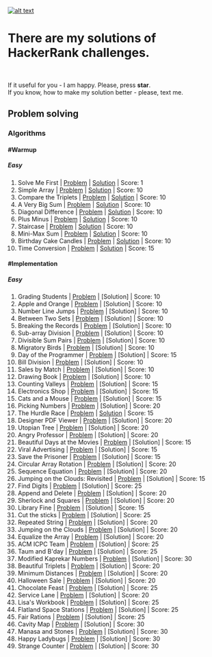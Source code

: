 [![alt text](https://i0.wp.com/gradsingames.com/wp-content/uploads/2016/05/856771_668224053197841_1943699009_o.png "Me on HackerRank")](https://www.hackerrank.com/jewel_vadim)


# There are my solutions of HackerRank challenges.
<br>

If it useful for you - I am happy. Please, press **star**.
<br>
If you know, how to make my solution better - please, text me.


## Problem solving
### Algorithms
#### #Warmup
##### Easy
1. Solve Me First | [Problem](https://www.hackerrank.com/challenges/solve-me-first) | [Solution](https://github.com/jewelvadim/HackerRank/blob/master/Problem%20solving/Algorithms/%23Warmup/Easy/Solve%20Me%20First/README.md) | Score: 1
2. Simple Array | [Problem](https://www.hackerrank.com/challenges/simple-array-sum) | [Solution](https://github.com/jewelvadim/HackerRank/blob/master/Problem%20solving/Algorithms/%23Warmup/Easy/Simple%20Array/README.md) | Score: 10
3. Compare the Triplets | [Problem](https://www.hackerrank.com/challenges/compare-the-triplets) | [Solution](https://github.com/jewelvadim/HackerRank/blob/master/Problem%20solving/Algorithms/%23Warmup/Easy/Compare%20the%20Triplets/README.md) | Score: 10
4. A Very Big Sum | [Problem](https://www.hackerrank.com/challenges/a-very-big-sum) | [Solution](https://github.com/jewelvadim/HackerRank/blob/master/Problem%20solving/Algorithms/%23Warmup/Easy/A%20Very%20Big%20Sum/README.md) | Score: 10
5. Diagonal Difference | [Problem](https://www.hackerrank.com/challenges/diagonal-difference) | [Solution](https://github.com/jewelvadim/HackerRank/blob/master/Problem%20solving/Algorithms/%23Warmup/Easy/Diagonal%20Difference/README.md) | Score: 10
6. Plus Minus | [Problem](https://www.hackerrank.com/challenges/plus-minus) | [Solution](https://github.com/jewelvadim/HackerRank/blob/master/Problem%20solving/Algorithms/%23Warmup/Easy/Plus%20Minus/README.md) | Score: 10
7. Staircase | [Problem](https://www.hackerrank.com/challenges/staircase) | [Solution](https://github.com/jewelvadim/HackerRank/blob/master/Problem%20solving/Algorithms/%23Warmup/Easy/Staircase/README.md) | Score: 10
8. Mini-Max Sum | [Problem](https://www.hackerrank.com/challenges/mini-max-sum) | [Solution](https://github.com/jewelvadim/HackerRank/blob/master/Problem%20solving/Algorithms/%23Warmup/Easy/Mini-Max%20Sum/README.md) | Score: 10
9. Birthday Cake Candles | [Problem](https://www.hackerrank.com/challenges/birthday-cake-candles) | [Solution](https://github.com/jewelvadim/HackerRank/blob/master/Problem%20solving/Algorithms/%23Warmup/Easy/Birthday%20Cake%20Candles/README.md) | Score: 10
10. Time Conversion | [Problem](https://www.hackerrank.com/challenges/time-conversion) | [Solution](https://github.com/jewelvadim/HackerRank/blob/master/Problem%20solving/Algorithms/%23Warmup/Easy/Time%20Conversion/README.md) | Score: 15

#### #Implementation
##### Easy
1. Grading Students | [Problem](https://www.hackerrank.com/challenges/grading) | [Solution] | Score: 10
2. Apple and Orange | [Problem](https://www.hackerrank.com/challenges/apple-and-orange) | [Solution] | Score: 10
3. Number Line Jumps | [Problem](https://www.hackerrank.com/challenges/kangaroo) | [Solution] | Score: 10
4. Between Two Sets | [Problem](https://www.hackerrank.com/challenges/between-two-sets) | [Solution] | Score: 10
5. Breaking the Records | [Problem](https://www.hackerrank.com/challenges/breaking-best-and-worst-records) | [Solution] | Score: 10
6. Sub-array Division | [Problem](https://www.hackerrank.com/challenges/the-birthday-bar) | [Solution] | Score: 10
7. Divisible Sum Pairs | [Problem](https://www.hackerrank.com/challenges/divisible-sum-pairs) | [Solution] | Score: 10
8. Migratory Birds | [Problem](https://www.hackerrank.com/challenges/migratory-birds) | [Solution] | Score: 10
9. Day of the Programmer | [Problem](https://www.hackerrank.com/challenges/day-of-the-programmer) | [Solution] | Score: 15
10. Bill Division | [Problem](https://www.hackerrank.com/challenges/bon-appetit) | [Solution] | Score: 10
11. Sales by Match | [Problem](https://www.hackerrank.com/challenges/sock-merchant) | [Solution] | Score: 10
12. Drawing Book | [Problem](https://www.hackerrank.com/challenges/drawing-book) | [Solution] | Score: 10
13. Counting Valleys | [Problem](https://www.hackerrank.com/challenges/counting-valleys) | [Solution] | Score: 15
14. Electronics Shop | [Problem](https://www.hackerrank.com/challenges/electronics-shop) | [Solution] | Score: 15
15. Cats and a Mouse | [Problem](https://www.hackerrank.com/challenges/cats-and-a-mouse) | [Solution] | Score: 15
16. Picking Numbers | [Problem](https://www.hackerrank.com/challenges/picking-numbers) | [Solution] | Score: 20
17. The Hurdle Race | [Problem](https://www.hackerrank.com/challenges/the-hurdle-race) | [Solution](https://github.com/jewelvadim/HackerRank/blob/master/Problem%20solving/Algorithms/%23Implementation/Easy/The%20Hurdle%20Race/README.md) | Score: 15
18. Designer PDF Viewer | [Problem](https://www.hackerrank.com/challenges/designer-pdf-viewer) | [Solution] | Score: 20
19. Utopian Tree | [Problem](https://www.hackerrank.com/challenges/utopian-tree) | [Solution] | Score: 20
20. Angry Professor | [Problem](https://www.hackerrank.com/challenges/angry-professor) | [Solution] | Score: 20
21. Beautiful Days at the Movies | [Problem](https://www.hackerrank.com/challenges/beautiful-days-at-the-movies) | [Solution] | Score: 15
22. Viral Advertising | [Problem](https://www.hackerrank.com/challenges/strange-advertising) | [Solution] | Score: 15
23. Save the Prisoner | [Problem](https://www.hackerrank.com/challenges/save-the-prisoner) | [Solution] | Score: 15
24. Circular Array Rotation | [Problem](https://www.hackerrank.com/challenges/circular-array-rotation) | [Solution] | Score: 20
25. Sequence Equation | [Problem](https://www.hackerrank.com/challenges/permutation-equation) | [Solution] | Score: 20
26. Jumping on the Clouds: Revisited | [Problem](https://www.hackerrank.com/challenges/jumping-on-the-clouds-revisited) | [Solution] | Score: 15
27. Find Digits | [Problem](https://www.hackerrank.com/challenges/find-digits) | [Solution] | Score: 25
28. Append and Delete | [Problem](https://www.hackerrank.com/challenges/append-and-delete) | [Solution] | Score: 20
29. Sherlock and Squares | [Problem](https://www.hackerrank.com/challenges/sherlock-and-squares) | [Solution] | Score: 20
30. Library Fine | [Problem](https://www.hackerrank.com/challenges/library-fine) | [Solution] | Score: 15
31. Cut the sticks | [Problem](https://www.hackerrank.com/challenges/cut-the-sticks) | [Solution] | Score: 25
32. Repeated String | [Problem](https://www.hackerrank.com/challenges/repeated-string) | [Solution] | Score: 20
33. Jumping on the Clouds | [Problem](https://www.hackerrank.com/challenges/jumping-on-the-clouds) | [Solution] | Score: 20
34. Equalize the Array | [Problem](https://www.hackerrank.com/challenges/equality-in-a-array) | [Solution] | Score: 20
35. ACM ICPC Team | [Problem](https://www.hackerrank.com/challenges/acm-icpc-team) | [Solution] | Score: 25
36. Taum and B'day | [Problem](https://www.hackerrank.com/challenges/taum-and-bday) | [Solution] | Score: 25
37. Modified Kaprekar Numbers | [Problem](https://www.hackerrank.com/challenges/kaprekar-numbers) | [Solution] | Score: 30
38. Beautiful Triplets | [Problem](https://www.hackerrank.com/challenges/beautiful-triplets) | [Solution] | Score: 20
39. Minimum Distances | [Problem](https://www.hackerrank.com/challenges/minimum-distances) | [Solution] | Score: 20
40. Halloween Sale | [Problem](https://www.hackerrank.com/challenges/halloween-sale) | [Solution] | Score: 20
41. Chocolate Feast | [Problem](https://www.hackerrank.com/challenges/chocolate-feast) | [Solution] | Score: 25
42. Service Lane | [Problem](https://www.hackerrank.com/challenges/service-lane) | [Solution] | Score: 20
43. Lisa's Workbook | [Problem](https://www.hackerrank.com/challenges/lisa-workbook) | [Solution] | Score: 25
44. Flatland Space Stations | [Problem](https://www.hackerrank.com/challenges/flatland-space-stations) | [Solution] | Score: 25
45. Fair Rations | [Problem](https://www.hackerrank.com/challenges/fair-rations) | [Solution] | Score: 25
46. Cavity Map | [Problem](https://www.hackerrank.com/challenges/cavity-map) | [Solution] | Score: 30
47. Manasa and Stones | [Problem](https://www.hackerrank.com/challenges/manasa-and-stones) | [Solution] | Score: 30
48. Happy Ladybugs | [Problem](https://www.hackerrank.com/challenges/happy-ladybugs) | [Solution] | Score: 30
49. Strange Counter | [Problem](https://www.hackerrank.com/challenges/strange-code) | [Solution] | Score: 30
